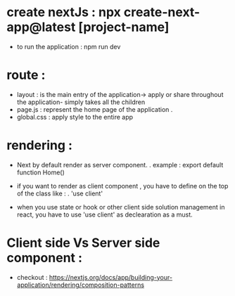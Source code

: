 # create nextJs : npx create-next-app@latest [project-name] 
 - to run the application : npm run dev 

# route : 

- layout : is the main entry of the application-> apply or share throughout  the application- simply takes all the children
- page.js : represent the home page of the application .  
- global.css : apply style to the entire app

# rendering : 

- Next by default render as server component. 
  . example : export default function Home()

- if you want to render as client component , you have to define on the top of the class like : 
  . 'use client'

- when you use state or hook or other client side solution management in react, you have to use 'use client' as declearation as a must. 

# Client side Vs Server side component : 

- checkout : https://nextjs.org/docs/app/building-your-application/rendering/composition-patterns